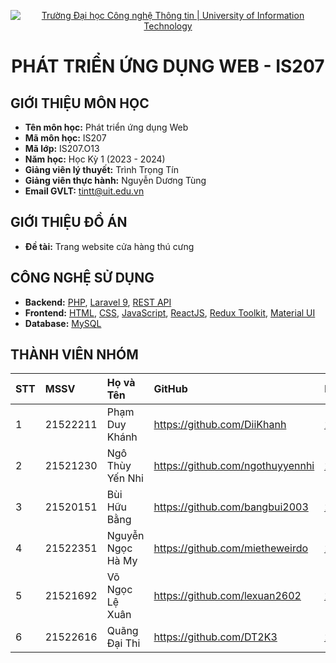<p align="center">
  <a href="https://www.uit.edu.vn/" title="Trường Đại học Công nghệ Thông tin" style="border: none;">
    <img src="https://i.imgur.com/WmMnSRt.png" alt="Trường Đại học Công nghệ Thông tin | University of Information Technology">
  </a>
</p>

<h1 align="center"><b>PHÁT TRIỂN ỨNG DỤNG WEB - IS207</b></h1>

## GIỚI THIỆU MÔN HỌC

-    **Tên môn học:** Phát triển ứng dụng Web
-    **Mã môn học:** IS207
-    **Mã lớp:** IS207.O13
-    **Năm học:** Học Kỳ 1 (2023 - 2024)
-    **Giảng viên lý thuyết:** Trình Trọng Tín
-    **Giảng viên thực hành:** Nguyễn Dương Tùng
-    **Email GVLT:** tintt@uit.edu.vn

## GIỚI THIỆU ĐỒ ÁN

-    **Đề tài:** Trang website cửa hàng thú cưng


## CÔNG NGHỆ SỬ DỤNG

-    **Backend:** [PHP](https://www.php.net/), [Laravel 9](https://laravel.com/), [REST API](https://restfulapi.net/)
-    **Frontend:** [HTML](https://developer.mozilla.org/en-US/docs/Web/HTML), [CSS](https://developer.mozilla.org/en-US/docs/Web/CSS), [JavaScript](https://www.javascript.com/), [ReactJS](https://reactjs.org/), [Redux Toolkit](https://redux-toolkit.js.org/), [Material UI](https://mui.com/)
-    **Database:** [MySQL](https://www.mysql.com/)

## THÀNH VIÊN NHÓM

| STT | MSSV     | Họ và Tên            | GitHub                            | Email                  |
| :-- | :------- | :------------------- | :-------------------------------- | :--------------------- |
| 1   | 21522211 | Phạm Duy Khánh       | https://github.com/DiiKhanh       | 21522211@gm.uit.edu.vn |
| 2   | 21521230 | Ngô Thùy Yến Nhi     | https://github.com/ngothuyyennhi  | 21521230@gm.uit.edu.vn |
| 3   | 21520151 | Bùi Hữu Bằng         | https://github.com/bangbui2003    | 21520151@gm.uit.edu.vn |
| 4   | 21522351 | Nguyễn Ngọc Hà My    | https://github.com/mietheweirdo   | 21522351@gm.uit.edu.vn |
| 5   | 21521692 | Võ Ngọc Lệ Xuân      | https://github.com/lexuan2602     | 21521692@gm.uit.edu.vn |
| 6   | 21522616 | Quãng Đại Thi        | https://github.com/DT2K3          | 21522616@gm.uit.edu.vn |